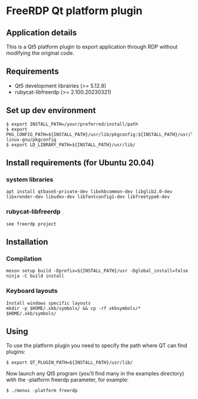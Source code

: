 # FreeRDP Qt platform plugin

## Application details

This is a Qt5 platform plugin to export application through RDP without modifying
the original code. 

## Requirements

* Qt5 development librairies (>= 5.12.8)
* rubycat-libfreerdp (>= 2.100.20230321)

## Set up dev environment
```
$ export INSTALL_PATH=/your/preferred/install/path
$ export PKG_CONFIG_PATH=${INSTALL_PATH}/usr/lib/pkgconfig:${INSTALL_PATH}/usr/lib/x86_64-linux-gnu/pkgconfig
$ export LD_LIBRARY_PATH=${INSTALL_PATH}/usr/lib/
```

## Install requirements (for Ubuntu 20.04)

### system libraries
    apt install qtbase5-private-dev libxkbcommon-dev libglib2.0-dev libxrender-dev libudev-dev libfontconfig1-dev libfreetype6-dev

### rubycat-libfreerdp
	see freerdp project

## Installation

### Compilation
    meson setup build -Dprefix=${INSTALL_PATH}/usr -Dglobal_install=false
    ninja -C build install


### Keyboard layouts
    Install windows specific layouts
    mkdir -p $HOME/.xkb/symbols/ && cp -rf xkbsymbols/* $HOME/.xkb/symbols/
    
## Using

To use the platform plugin you need to specify the path where QT can find plugins:
```
$ export QT_PLUGIN_PATH=${INSTALL_PATH}/usr/lib/
```

Now launch any Qt5 program (you'll find many in the examples directory) with the
-platform freerdp parameter, for example:
```
$ ./menus -platform freerdp
```
